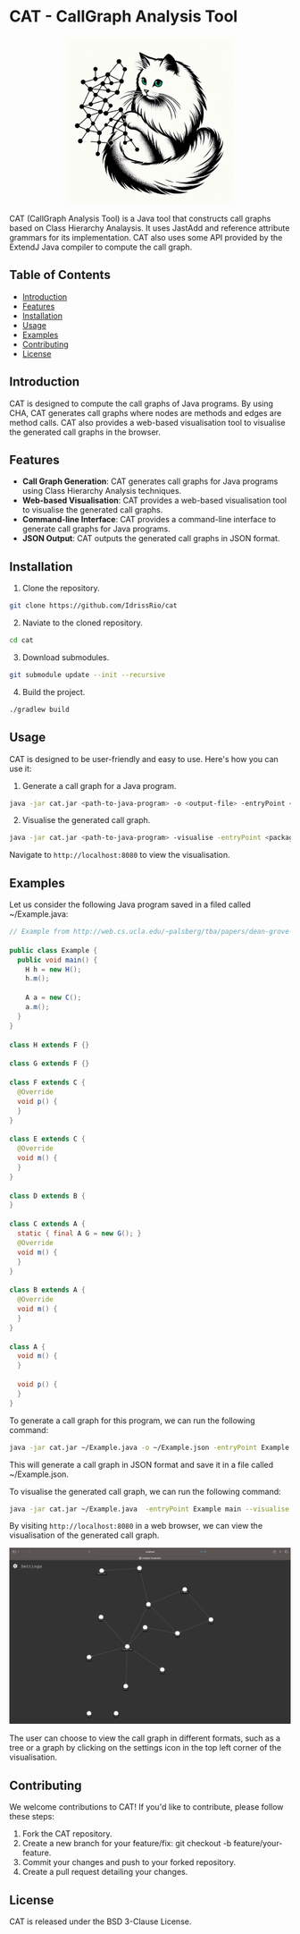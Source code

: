 # CAT - CallGraph Analysis Tool

<p align="center">
  <img width="300"  src="https://raw.githubusercontent.com/idrissrio/CallgraphExplorer/main/resources/logo.jpg">
</p>

CAT (CallGraph Analysis Tool) is a Java tool that constructs call graphs based 
on Class Hierarchy Analaysis. It uses JastAdd and reference attribute 
grammars for its implementation. CAT also uses some API provided by the ExtendJ Java 
compiler to compute the call graph.

## Table of Contents

- [Introduction](#introduction)
- [Features](#features)
- [Installation](#installation)
- [Usage](#usage)
- [Examples](#examples)
- [Contributing](#contributing)
- [License](#license)

## Introduction

CAT is designed to compute the call graphs of Java programs.
By using CHA, CAT generates call graphs where nodes are methods and edges are 
method calls. CAT also provides a web-based visualisation tool to visualise the generated call graphs in 
the browser.

## Features

- **Call Graph Generation**: CAT generates call graphs for Java programs using Class Hierarchy Analysis techniques.
- **Web-based Visualisation**: CAT provides a web-based visualisation tool to visualise the generated call graphs.
- **Command-line Interface**: CAT provides a command-line interface to generate call graphs for Java programs.
- **JSON Output**: CAT outputs the generated call graphs in JSON format.

## Installation

1. Clone the repository.
```bash
git clone https://github.com/IdrissRio/cat
```

2. Naviate to the cloned repository.
```bash
cd cat
```

3. Download submodules.
```bash
git submodule update --init --recursive
```

4. Build the project.
```bash
./gradlew build
```

## Usage

CAT is designed to be user-friendly and easy to use. Here's how you can use it:

1. Generate a call graph for a Java program.
```bash
java -jar cat.jar <path-to-java-program> -o <output-file> -entryPoint <package-name>.<class-name> <method-name>
```

2. Visualise the generated call graph.
```bash
java -jar cat.jar <path-to-java-program> -visualise -entryPoint <package-name>.<class-name> <method-name>
```
Navigate to `http://localhost:8080` to view the visualisation.

## Examples

Let us consider the following Java program saved in a filed called ~/Example.java:

```java
// Example from http://web.cs.ucla.edu/~palsberg/tba/papers/dean-grove-chambers-ecoop95.pdf

public class Example {
  public void main() {
    H h = new H();
    h.m();

    A a = new C();
    a.m();
  }
}

class H extends F {}

class G extends F {}

class F extends C {
  @Override
  void p() {
  }
}

class E extends C {
  @Override
  void m() {
  }
}

class D extends B {
}

class C extends A {
  static { final A G = new G(); }
  @Override
  void m() {
  }
}

class B extends A {
  @Override
  void m() {
  }
}

class A {
  void m() {
  }

  void p() {
  }
}
```

To generate a call graph for this program, we can run the following command:

```bash
java -jar cat.jar ~/Example.java -o ~/Example.json -entryPoint Example main
```

This will generate a call graph in JSON format and save it in a file called ~/Example.json.

To visualise the generated call graph, we can run the following command:

```bash
java -jar cat.jar ~/Example.java  -entryPoint Example main --visualise
```

By visiting `http://localhost:8080` in a web browser, we can view the visualisation of the generated call graph.

<p align="center">
  <img  src="https://raw.githubusercontent.com/idrissrio/cat/main/resources/CallGraphVisualisation.png">
</p>

The user can choose to view the call graph in different formats, such as a tree or a graph
by clicking on the settings icon in the top left corner of the visualisation.

## Contributing

We welcome contributions to CAT! If you'd like to contribute, please follow these steps:

1. Fork the CAT repository.
2. Create a new branch for your feature/fix: git checkout -b feature/your-feature.
3. Commit your changes and push to your forked repository.
4. Create a pull request detailing your changes.

## License
CAT is released under the BSD 3-Clause License.



